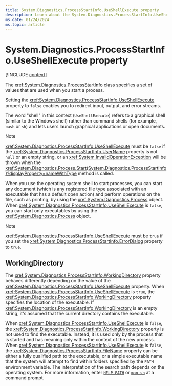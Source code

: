 ```yaml
---
title: System.Diagnostics.ProcessStartInfo.UseShellExecute property
description: Learn about the System.Diagnostics.ProcessStartInfo.UseShellExecute property.
ms.date: 01/24/2024
ms.topic: article
---
```

# System.Diagnostics.ProcessStartInfo.UseShellExecute property

[!INCLUDE [context](includes/context.md)]

The <xref:System.Diagnostics.ProcessStartInfo> class specifies a set of values that are used when you start a process.

Setting the <xref:System.Diagnostics.ProcessStartInfo.UseShellExecute> property to `false` enables you to redirect input, output, and error streams.

The word "shell" in this context (`UseShellExecute`) refers to a graphical shell (similar to the Windows shell) rather than command shells (for example, `bash` or `sh`) and lets users launch graphical applications or open documents.

> [!NOTE]
> <xref:System.Diagnostics.ProcessStartInfo.UseShellExecute> must be `false` if the <xref:System.Diagnostics.ProcessStartInfo.UserName> property is not `null` or an empty string, or an <xref:System.InvalidOperationException> will be thrown when the <xref:System.Diagnostics.Process.Start(System.Diagnostics.ProcessStartInfo)?displayProperty=nameWithType> method is called.

When you use the operating system shell to start processes, you can start any document (which is any registered file type associated with an executable that has a default open action) and perform operations on the file, such as printing, by using the <xref:System.Diagnostics.Process> object. When <xref:System.Diagnostics.ProcessStartInfo.UseShellExecute> is `false`, you can start only executables by using the <xref:System.Diagnostics.Process> object.

> [!NOTE]
> <xref:System.Diagnostics.ProcessStartInfo.UseShellExecute> must be `true` if you set the <xref:System.Diagnostics.ProcessStartInfo.ErrorDialog> property to `true`.

## WorkingDirectory

The <xref:System.Diagnostics.ProcessStartInfo.WorkingDirectory> property behaves differently depending on the value of the <xref:System.Diagnostics.ProcessStartInfo.UseShellExecute> property. When <xref:System.Diagnostics.ProcessStartInfo.UseShellExecute> is `true`, the <xref:System.Diagnostics.ProcessStartInfo.WorkingDirectory> property specifies the location of the executable. If <xref:System.Diagnostics.ProcessStartInfo.WorkingDirectory> is an empty string, it's assumed that the current directory contains the executable.

When <xref:System.Diagnostics.ProcessStartInfo.UseShellExecute> is `false`, the <xref:System.Diagnostics.ProcessStartInfo.WorkingDirectory> property is not used to find the executable. Instead, it is used only by the process that is started and has meaning only within the context of the new process. When <xref:System.Diagnostics.ProcessStartInfo.UseShellExecute> is `false`, the <xref:System.Diagnostics.ProcessStartInfo.FileName> property can be either a fully qualified path to the executable, or a simple executable name that the system will attempt to find within folders specified by the `PATH` environment variable. The interpretation of the search path depends on the operating system. For more information, enter [`HELP PATH`](/windows-server/administration/windows-commands/path) or [`man sh`](https://pubs.opengroup.org/onlinepubs/9699919799/basedefs/V1_chap08.html#tag_08_03) at a command prompt.
